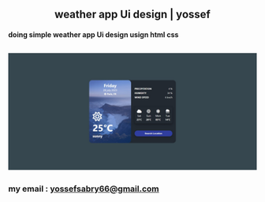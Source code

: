<h2 align="center"> weather app Ui design | yossef </h2>

#### doing simple  weather app Ui design usign html css 

![veiw](.//view.jpeg)
 ---
 ### my email : yossefsabry66@gmail.com
